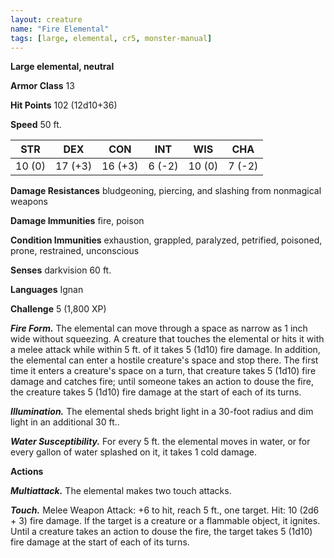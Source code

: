 ```yaml
---
layout: creature
name: "Fire Elemental"
tags: [large, elemental, cr5, monster-manual]
---
```


**Large elemental, neutral**

**Armor Class** 13

**Hit Points** 102 (12d10+36)

**Speed** 50 ft.

|   STR   |   DEX   |   CON   |   INT   |   WIS   |   CHA   |
|:-----:|:-----:|:-----:|:-----:|:-----:|:-----:|
| 10 (0) | 17 (+3) | 16 (+3) | 6 (-2) | 10 (0) | 7 (-2) |

**Damage Resistances** bludgeoning, piercing, and slashing from nonmagical weapons

**Damage Immunities** fire, poison

**Condition Immunities** exhaustion, grappled, paralyzed, petrified, poisoned, prone, restrained, unconscious

**Senses** darkvision 60 ft.

**Languages** Ignan

**Challenge** 5 (1,800 XP)

***Fire Form.*** The elemental can move through a space as narrow as 1 inch wide without squeezing. A creature that touches the elemental or hits it with a melee attack while within 5 ft. of it takes 5 (1d10) fire damage. In addition, the elemental can enter a hostile creature's space and stop there. The first time it enters a creature's space on a turn, that creature takes 5 (1d10) fire damage and catches fire; until someone takes an action to douse the fire, the creature takes 5 (1d10) fire damage at the start of each of its turns.

***Illumination.*** The elemental sheds bright light in a 30-foot radius and dim light in an additional 30 ft..

***Water Susceptibility.*** For every 5 ft. the elemental moves in water, or for every gallon of water splashed on it, it takes 1 cold damage.

**Actions**

***Multiattack.*** The elemental makes two touch attacks.

***Touch.*** Melee Weapon Attack: +6 to hit, reach 5 ft., one target. Hit: 10 (2d6 + 3) fire damage. If the target is a creature or a flammable object, it ignites. Until a creature takes an action to douse the fire, the target takes 5 (1d10) fire damage at the start of each of its turns.

